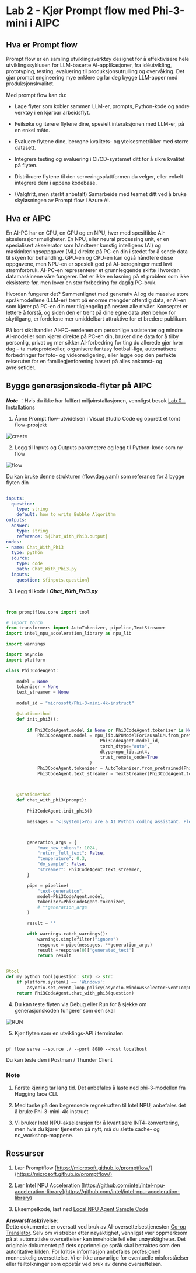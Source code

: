 <!--
CO_OP_TRANSLATOR_METADATA:
{
  "original_hash": "bc29f7fe7fc16bed6932733eac8c81b8",
  "translation_date": "2025-05-09T19:24:17+00:00",
  "source_file": "md/02.Application/02.Code/Phi3/VSCodeExt/HOL/AIPC/02.PromptflowWithNPU.md",
  "language_code": "no"
}
-->
# **Lab 2 - Kjør Prompt flow med Phi-3-mini i AIPC**

## **Hva er Prompt flow**

Prompt flow er en samling utviklingsverktøy designet for å effektivisere hele utviklingssyklusen for LLM-baserte AI-applikasjoner, fra idéutvikling, prototyping, testing, evaluering til produksjonsutrulling og overvåking. Det gjør prompt engineering mye enklere og lar deg bygge LLM-apper med produksjonskvalitet.

Med prompt flow kan du:

- Lage flyter som kobler sammen LLM-er, prompts, Python-kode og andre verktøy i en kjørbar arbeidsflyt.

- Feilsøke og iterere flytene dine, spesielt interaksjonen med LLM-er, på en enkel måte.

- Evaluere flytene dine, beregne kvalitets- og ytelsesmetrikker med større datasett.

- Integrere testing og evaluering i CI/CD-systemet ditt for å sikre kvalitet på flyten.

- Distribuere flytene til den serveringsplattformen du velger, eller enkelt integrere dem i appens kodebase.

- (Valgfritt, men sterkt anbefalt) Samarbeide med teamet ditt ved å bruke skyløsningen av Prompt flow i Azure AI.

## **Hva er AIPC**

En AI-PC har en CPU, en GPU og en NPU, hver med spesifikke AI-akselerasjonsmuligheter. En NPU, eller neural processing unit, er en spesialisert akselerator som håndterer kunstig intelligens (AI) og maskinlæringsoppgaver (ML) direkte på PC-en din i stedet for å sende data til skyen for behandling. GPU-en og CPU-en kan også håndtere disse oppgavene, men NPU-en er spesielt god på AI-beregninger med lavt strømforbruk. AI-PC-en representerer et grunnleggende skifte i hvordan datamaskinene våre fungerer. Det er ikke en løsning på et problem som ikke eksisterte før, men lover en stor forbedring for daglig PC-bruk.

Hvordan fungerer det? Sammenlignet med generativ AI og de massive store språkmodellene (LLM-er) trent på enorme mengder offentlig data, er AI-en som kjører på PC-en din mer tilgjengelig på nesten alle nivåer. Konseptet er lettere å forstå, og siden den er trent på dine egne data uten behov for skytilgang, er fordelene mer umiddelbart attraktive for et bredere publikum.

På kort sikt handler AI-PC-verdenen om personlige assistenter og mindre AI-modeller som kjører direkte på PC-en din, bruker dine data for å tilby personlig, privat og mer sikker AI-forbedring for ting du allerede gjør hver dag – ta møteprotokoller, organisere fantasy football-liga, automatisere forbedringer for foto- og videoredigering, eller legge opp den perfekte reiseruten for en familiegjenforening basert på alles ankomst- og avreisetider.

## **Bygge generasjonskode-flyter på AIPC**

***Note*** ：Hvis du ikke har fullført miljøinstallasjonen, vennligst besøk [Lab 0 -Installations](./01.Installations.md)

1. Åpne Prompt flow-utvidelsen i Visual Studio Code og opprett et tomt flow-prosjekt

![create](../../../../../../../../../translated_images/pf_create.d6172d8277a78a7fa82cd6ff727ed44e037fa78b662f1f62d5963f36d712d229.no.png)

2. Legg til Inputs og Outputs parametere og legg til Python-kode som ny flow

![flow](../../../../../../../../../translated_images/pf_flow.d5646a323fb7f444c0b98b4521057a592325c583e7ba18bc31500bc0415e9ef3.no.png)

Du kan bruke denne strukturen (flow.dag.yaml) som referanse for å bygge flyten din

```yaml

inputs:
  question:
    type: string
    default: how to write Bubble Algorithm
outputs:
  answer:
    type: string
    reference: ${Chat_With_Phi3.output}
nodes:
- name: Chat_With_Phi3
  type: python
  source:
    type: code
    path: Chat_With_Phi3.py
  inputs:
    question: ${inputs.question}


```

3. Legg til kode i ***Chat_With_Phi3.py***

```python


from promptflow.core import tool

# import torch
from transformers import AutoTokenizer, pipeline,TextStreamer
import intel_npu_acceleration_library as npu_lib

import warnings

import asyncio
import platform

class Phi3CodeAgent:
    
    model = None
    tokenizer = None
    text_streamer = None
    
    model_id = "microsoft/Phi-3-mini-4k-instruct"

    @staticmethod
    def init_phi3():
        
        if Phi3CodeAgent.model is None or Phi3CodeAgent.tokenizer is None or Phi3CodeAgent.text_streamer is None:
            Phi3CodeAgent.model = npu_lib.NPUModelForCausalLM.from_pretrained(
                                    Phi3CodeAgent.model_id,
                                    torch_dtype="auto",
                                    dtype=npu_lib.int4,
                                    trust_remote_code=True
                                )
            Phi3CodeAgent.tokenizer = AutoTokenizer.from_pretrained(Phi3CodeAgent.model_id)
            Phi3CodeAgent.text_streamer = TextStreamer(Phi3CodeAgent.tokenizer, skip_prompt=True)

    

    @staticmethod
    def chat_with_phi3(prompt):
        
        Phi3CodeAgent.init_phi3()

        messages = "<|system|>You are a AI Python coding assistant. Please help me to generate code in Python.The answer only genertated Python code, but any comments and instructions do not need to be generated<|end|><|user|>" + prompt +"<|end|><|assistant|>"



        generation_args = {
            "max_new_tokens": 1024,
            "return_full_text": False,
            "temperature": 0.3,
            "do_sample": False,
            "streamer": Phi3CodeAgent.text_streamer,
        }

        pipe = pipeline(
            "text-generation",
            model=Phi3CodeAgent.model,
            tokenizer=Phi3CodeAgent.tokenizer,
            # **generation_args
        )

        result = ''

        with warnings.catch_warnings():
            warnings.simplefilter("ignore")
            response = pipe(messages, **generation_args)
            result =response[0]['generated_text']
            return result


@tool
def my_python_tool(question: str) -> str:
    if platform.system() == 'Windows':
        asyncio.set_event_loop_policy(asyncio.WindowsSelectorEventLoopPolicy())
    return Phi3CodeAgent.chat_with_phi3(question)


```

4. Du kan teste flyten via Debug eller Run for å sjekke om generasjonskoden fungerer som den skal

![RUN](../../../../../../../../../translated_images/pf_run.d918637dc00f61e9bdeec37d4cc9646f77d270ac9203bcce13569f3157202b6e.no.png)

5. Kjør flyten som en utviklings-API i terminalen

```

pf flow serve --source ./ --port 8080 --host localhost   

```

Du kan teste den i Postman / Thunder Client

### **Note**

1. Første kjøring tar lang tid. Det anbefales å laste ned phi-3-modellen fra Hugging face CLI.

2. Med tanke på den begrensede regnekraften til Intel NPU, anbefales det å bruke Phi-3-mini-4k-instruct

3. Vi bruker Intel NPU-akselerasjon for å kvantisere INT4-konvertering, men hvis du kjører tjenesten på nytt, må du slette cache- og nc_workshop-mappene.

## **Ressurser**

1. Lær Promptflow [https://microsoft.github.io/promptflow/](https://microsoft.github.io/promptflow/)

2. Lær Intel NPU Acceleration [https://github.com/intel/intel-npu-acceleration-library](https://github.com/intel/intel-npu-acceleration-library)

3. Eksempelkode, last ned [Local NPU Agent Sample Code](../../../../../../../../../code/07.Lab/01/AIPC)

**Ansvarsfraskrivelse**:  
Dette dokumentet er oversatt ved bruk av AI-oversettelsestjenesten [Co-op Translator](https://github.com/Azure/co-op-translator). Selv om vi streber etter nøyaktighet, vennligst vær oppmerksom på at automatiske oversettelser kan inneholde feil eller unøyaktigheter. Det originale dokumentet på dets opprinnelige språk skal betraktes som den autoritative kilden. For kritisk informasjon anbefales profesjonell menneskelig oversettelse. Vi er ikke ansvarlige for eventuelle misforståelser eller feiltolkninger som oppstår ved bruk av denne oversettelsen.